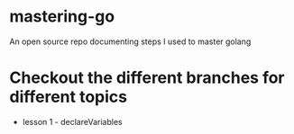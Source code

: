 # mastering-go
An open source repo documenting steps I used to master golang

# Checkout the different branches for different topics
- lesson 1 - declareVariables

